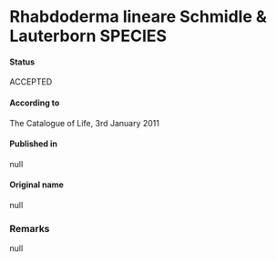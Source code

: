 # Rhabdoderma lineare Schmidle & Lauterborn SPECIES

#### Status
ACCEPTED

#### According to
The Catalogue of Life, 3rd January 2011

#### Published in
null

#### Original name
null

### Remarks
null